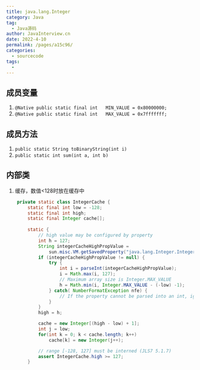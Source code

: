 ```yaml
---
title: java.lang.Integer
category: Java
tag: 
  - Java源码
author: JavaInterview.cn
date: 2022-4-10
permalink: /pages/a15c96/
categories: 
  - sourcecode
tags: 
  - 
---
```



## 成员变量
1. `@Native public static final int   MIN_VALUE = 0x80000000;`
2. `@Native public static final int   MAX_VALUE = 0x7fffffff;`
 
## 成员方法
1. `public static String toBinaryString(int i)`
2. `public static int sum(int a, int b)`

## 内部类
1. 缓存，数值<128时放在缓存中 
```java
    private static class IntegerCache {
        static final int low = -128;
        static final int high;
        static final Integer cache[];
        
        static {
            // high value may be configured by property
            int h = 127;
            String integerCacheHighPropValue =
                sun.misc.VM.getSavedProperty("java.lang.Integer.IntegerCache.high");
            if (integerCacheHighPropValue != null) {
                try {
                    int i = parseInt(integerCacheHighPropValue);
                    i = Math.max(i, 127);
                    // Maximum array size is Integer.MAX_VALUE
                    h = Math.min(i, Integer.MAX_VALUE - (-low) -1);
                } catch( NumberFormatException nfe) {
                    // If the property cannot be parsed into an int, ignore it.
                }
            }
            high = h;

            cache = new Integer[(high - low) + 1];
            int j = low;
            for(int k = 0; k < cache.length; k++)
                cache[k] = new Integer(j++);

            // range [-128, 127] must be interned (JLS7 5.1.7)
            assert IntegerCache.high >= 127;
        }
```